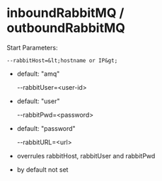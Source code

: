 # inboundRabbitMQ / outboundRabbitMQ

Start Parameters:

    --rabbitHost=&lt;hostname or IP&gt;

* default: "amq"
 
    --rabbitUser=&lt;user-id&gt;

*  default: "user"
 
    --rabbitPwd=&lt;password&gt;

*  default: "password"
 
    --rabbitURL=&lt;url&gt;

*  overrules rabbitHost, rabbitUser and rabbitPwd
*  by default not set